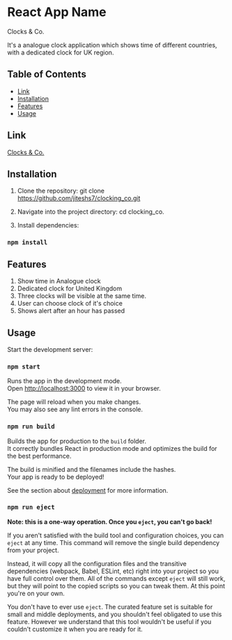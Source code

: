 # React App Name

Clocks & Co.

It's a analogue clock application which shows time of different countries, with a dedicated clock for UK region.

## Table of Contents

- [Link](#Link)
- [Installation](#installation)
- [Features](#features)
- [Usage](#usage)

## Link

<a href="https://66152ddfdf6cd3007eb1ba8a--verdant-tarsier-c67676.netlify.app/" target='_blank' >Clocks & Co.</a>

## Installation

1. Clone the repository:
   git clone https://github.com/jiteshs7/clocking_co.git

2. Navigate into the project directory:
   cd clocking_co.

3. Install dependencies:

### `npm install`

## Features

1. Show time in Analogue clock
2. Dedicated clock for United Kingdom
3. Three clocks will be visible at the same time.
4. User can choose clock of it's choice
5. Shows alert after an hour has passed

## Usage

Start the development server:

### `npm start`

Runs the app in the development mode.\
Open [http://localhost:3000](http://localhost:3000) to view it in your browser.

The page will reload when you make changes.\
You may also see any lint errors in the console.

### `npm run build`

Builds the app for production to the `build` folder.\
It correctly bundles React in production mode and optimizes the build for the best performance.

The build is minified and the filenames include the hashes.\
Your app is ready to be deployed!

See the section about [deployment](https://facebook.github.io/create-react-app/docs/deployment) for more information.

### `npm run eject`

**Note: this is a one-way operation. Once you `eject`, you can't go back!**

If you aren't satisfied with the build tool and configuration choices, you can `eject` at any time. This command will remove the single build dependency from your project.

Instead, it will copy all the configuration files and the transitive dependencies (webpack, Babel, ESLint, etc) right into your project so you have full control over them. All of the commands except `eject` will still work, but they will point to the copied scripts so you can tweak them. At this point you're on your own.

You don't have to ever use `eject`. The curated feature set is suitable for small and middle deployments, and you shouldn't feel obligated to use this feature. However we understand that this tool wouldn't be useful if you couldn't customize it when you are ready for it.
